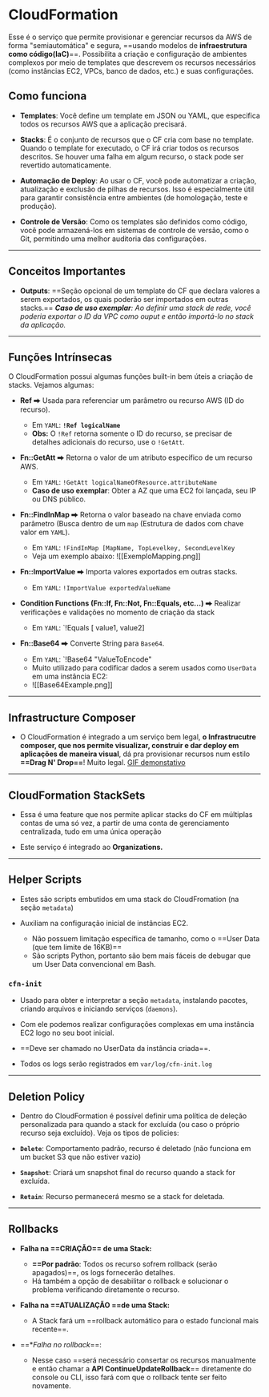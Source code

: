 # CloudFormation
Esse é o serviço que permite provisionar e gerenciar recursos da AWS de forma "semiautomática" e segura, ==usando modelos de **infraestrutura como código(IaC)**==. Possibilita a criação e configuração de ambientes complexos por meio de templates que descrevem os recursos necessários (como instâncias EC2, VPCs, banco de dados, etc.) e suas configurações.

## Como funciona
- **Templates**: Você define um template em JSON ou YAML, que especifica todos os recursos AWS que a aplicação precisará.

- **Stacks**: É o conjunto de recursos que o CF cria com base no template. Quando o template for executado, o CF irá criar todos os recursos descritos. Se houver uma falha em algum recurso, o stack pode ser revertido automaticamente.

- **Automação de Deploy**: Ao usar o CF, você pode automatizar a criação, atualização e exclusão de pilhas de recursos. Isso é especialmente útil para garantir consistência entre ambientes (de homologação, teste e produção).

- **Controle de Versão**: Como os templates são definidos como código, você pode armazená-los em sistemas de controle de versão, como o Git, permitindo uma melhor auditoria das configurações.
---
## Conceitos Importantes
- **Outputs**: ==Seção opcional de um template do CF que declara valores a serem exportados, os quais poderão ser importados em outras stacks.== _**Caso de uso exemplar**: Ao definir uma stack de rede, você poderia exportar o ID da VPC como ouput e então importá-lo no stack da aplicação._

---
## Funções Intrínsecas
O CloudFormation possui algumas funções built-in bem úteis a criação de stacks. Vejamos algumas:

- **Ref ⮕** Usada para referenciar um parâmetro ou recurso AWS (ID do recurso). 
	- Em `YAML`: **`!Ref logicalName`**
	- **Obs:** O `!Ref` retorna somente o ID do recurso, se precisar de detalhes adicionais do recurso, use o `!GetAtt`.

- **Fn::GetAtt  ⮕** Retorna o valor de um atributo específico de um recurso AWS. 
	- Em `YAML`:  `!GetAtt logicalNameOfResource.attributeName`
	- **Caso de uso exemplar**: Obter a AZ que uma EC2 foi lançada, seu IP ou DNS público.
	
- **Fn::FindInMap ⮕** Retorna o valor baseado na chave enviada como parâmetro (Busca dentro de um `map` (Estrutura de dados com chave valor em `YAML`). 
	- Em `YAML`:  `!FindInMap [MapName, TopLevelkey, SecondLevelKey`
	- Veja um exemplo abaixo:
	 ![[ExemploMapping.png]]

- **Fn::ImportValue ⮕** Importa valores exportados em outras stacks.
	- Em `YAML`:  `!ImportValue exportedValueName`

- **Condition Functions (Fn::If, Fn::Not, Fn::Equals, etc...) ⮕** Realizar verificações e validações no momento de criação da stack
	- Em `YAML`:  `!Equals [ value1, value2]

- **Fn::Base64 ⮕** Converte String para `Base64`.
	- Em `YAML`:  `!Base64 "ValueToEncode"
	- Muito utilizado para codificar dados a serem usados como `UserData` em uma instância EC2:
	- ![[Base64Example.png]]
---
## Infrastructure Composer
- O CloudFormation é integrado a um serviço bem legal, **o Infrastrucutre composer, que nos permite visualizar, construir e dar deploy em aplicações de maneira visual**, dá pra provisionar recursos num estilo **==Drag N' Drop==**! Muito legal. [GIF demonstativo](https://docs.aws.amazon.com/images/infrastructure-composer/latest/dg/images/aac_00.gif)
---
## CloudFormation StackSets
- Essa é uma feature que nos permite aplicar stacks do CF em múltiplas contas de uma só vez, a partir de uma conta de gerenciamento centralizada, tudo em uma única operação

- Este serviço é integrado ao **Organizations.**
---
## Helper Scripts
- Estes são scripts embutidos em uma stack do CloudFromation (na seção `metadata`)

- Auxiliam na configuração inicial de instâncias EC2.
	- Não possuem limitação específica de tamanho, como o ==User Data (que tem limite de 16KB)==
	- São scripts Python, portanto são bem mais fáceis de debugar que um User Data convencional em Bash.

### `cfn-init`
- Usado para obter e interpretar a seção `metadata`, instalando pacotes, criando arquivos e iniciando serviços (`daemons`).

- Com ele podemos realizar configurações complexas em uma instância EC2 logo no seu boot inicial.

- ==Deve ser chamado no UserData da instância criada==.

- Todos os logs serão registrados em `var/log/cfn-init.log`


---
## Deletion Policy
- Dentro do CloudFormation é possível definir uma política de deleção personalizada para quando a stack for excluída (ou caso o próprio recurso seja excluído). Veja os tipos de policies:

- **`Delete`**: Comportamento padrão, recurso é deletado (não funciona em um bucket S3 que não estiver vazio)
- **`Snapshot`**: Criará um snapshot final do recurso quando a stack for excluída.
- **`Retain`**: Recurso permanecerá mesmo se a stack for deletada.

---
## Rollbacks
- **Falha na ==CRIAÇÃO== de uma Stack:**
	- **==Por padrão**: Todos os recurso sofrem rollback (serão apagados)==, os logs fornecerão detalhes.
	- Há também a opção de desabilitar o rollback e solucionar o problema verificando diretamente o recurso.

- **Falha na ==ATUALIZAÇÃO ==de uma Stack:**
	- A Stack fará um ==rollback automático para o estado funcional mais recente==.

- ==**Falha no rollback*==:
	- Nesse caso ==será necessário consertar os recursos manualmente e então chamar a **API ContinueUpdateRollback**== diretamente do console ou CLI, isso fará com que o rollback tente ser feito novamente.